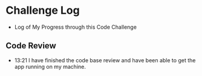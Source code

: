 # Challenge Log
- Log of My Progress through this Code Challenge

## Code Review
- 13:21 I have finished the code base review and have been able to get the app running on my machine.